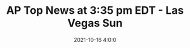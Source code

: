 ---
"title": "AP Top News at 3:35 pm EDT - Las Vegas Sun"
"date": "2021-10-16 4:0:0"
"feed_name": "GOOGLENEWSMINING"
"feed_website": "https://news.google.com/search?q=mining%2Bincident&hl=en-US&gl=US&ceid=US:en"
"feed_rss": "https://news.google.com/rss/search?q=mining%2Bincident&hl=en-US&gl=US&ceid=US:en"
"link": "https://lasvegassun.com/news/2021/oct/16/ap-top-news-at-335-pm-edt/"
"source": "{'href': 'https://lasvegassun.com', 'title': 'Las Vegas Sun'}"
"file": "_posts/2021-1-1-1d436dd3b9cc127dd4d0b9a013a84dfb9136a2ee.md"
"accident": "0"
"drilling": "0"
"dead": "0"
"injured": "0"
"arrested": "0"
"place": "unknown place"
"where": "unknown site"
"causes": "unknown"
"place_uri": "unknown place"
---